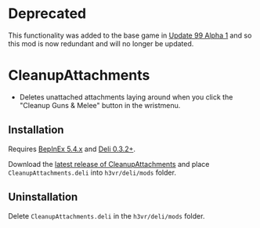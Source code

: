 # Deprecated
This functionality was added to the base game in [Update 99 Alpha 1](https://store.steampowered.com/news/app/450540/view/3023583167976781120) and so this mod is now redundant and will no longer be updated.

# CleanupAttachments
- Deletes unattached attachments laying around when you click the "Cleanup Guns & Melee" button in the wristmenu.

## Installation
Requires [BepInEx 5.4.x](https://github.com/BepInEx/BepInEx/releases/latest) and [Deli 0.3.2+](https://github.com/Deli-Collective/Deli/releases).

Download the [latest release of CleanupAttachments](https://github.com/Maiq-The-Dude/CleanupAttachments/releases/latest) and place `CleanupAttachments.deli` into `h3vr/deli/mods` folder.

## Uninstallation
Delete `CleanupAttachments.deli` in the `h3vr/deli/mods` folder.
